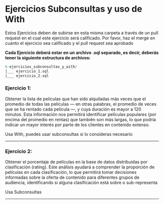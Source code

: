 # Ejercicios Subconsultas y uso de With

Estos Ejercicios deben de subirse en esta misma carpeta a través de un pull request en el cual este ejercicio será calificado. Por favor, haz el merge en cuanto el ejercicio sea calificado y el pull request sea aprobado 

**Cada Ejercicio deberá estar en un archivo .sql separado, es decir, deberás tener la siguiente estructura de archivos:**

```sql
6-ejercicios_subconsultas_y_with/
|___ ejercicio_1.sql
|___ ejercicio_2.sql

```

### Ejercicio 1: 

Obtener la lista de películas que han sido alquiladas más veces que el promedio de todas las películas — en otras palabras, el promedio de veces que se ha rentado cada película —, y cuya duración es mayor a 120 minutos. Esta información nos permitirá identificar películas populares (por encima del promedio en rentas) que también son más largas, lo que podría indicar un mayor interés por parte de los clientes en contenido extenso.

Usa With, puedes usar subconsultas si lo consideras necesario

---

### Ejercicio 2: 

Obtener el porcentaje de películas en la base de datos distribuidas por clasificación (rating). Este análisis ayudará a comprender la proporción de películas en cada clasificación, lo que permitirá tomar decisiones informadas sobre la oferta de contenido para diferentes grupos de audiencia, identificando si alguna clasificación está sobre o sub-representa

Usa Subconsultas

---
